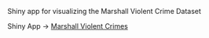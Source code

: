 Shiny app for visualizing the Marshall Violent Crime Dataset


Shiny App -> [Marshall Violent Crimes](https://avinashkz.shinyapps.io/marshall_violent_crimes/)
